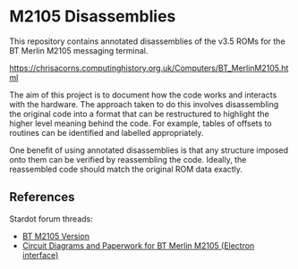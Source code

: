 # M2105 Disassemblies

This repository contains annotated disassemblies of the v3.5 ROMs for the
BT Merlin M2105 messaging terminal.

https://chrisacorns.computinghistory.org.uk/Computers/BT_MerlinM2105.html

The aim of this project is to document how the code works and interacts with
the hardware. The approach taken to do this involves disassembling the original
code into a format that can be restructured to highlight the higher level
meaning behind the code. For example, tables of offsets to routines can be
identified and labelled appropriately.

One benefit of using annotated disassemblies is that any structure imposed onto
them can be verified by reassembling the code. Ideally, the reassembled code
should match the original ROM data exactly.

## References

Stardot forum threads:

 * [BT M2105 Version](https://stardot.org.uk/forums/viewtopic.php?f=3&t=6184)
 * [Circuit Diagrams and Paperwork for BT Merlin M2105 (Electron interface)](https://stardot.org.uk/forums/viewtopic.php?f=32&t=22054&p=313259)
